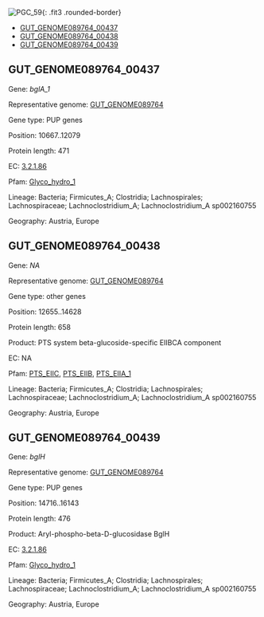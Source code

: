 ![PGC_59](../static/images/Clusters_figure/PGC_59.jpg){: .fit3 .rounded-border}

<ul id="myTab" class="nav nav-tabs">
  <li class="active">
        <a href="#tab1" data-toggle="tab">GUT_GENOME089764_00437</a>
  </li>
<li><a href="#tab2" data-toggle="tab">GUT_GENOME089764_00438</a></li>
<li><a href="#tab3" data-toggle="tab">GUT_GENOME089764_00439</a></li>
</ul>

<div id="myTabContent" class="tab-content">
  <div class="tab-pane fade in active" id="tab1">

<h2 id="GUT_GENOME089764_00437">GUT_GENOME089764_00437</h2>
<p>Gene: <em>bglA_1</em>
<p>Representative genome: <a href="https://www.ebi.ac.uk/metagenomics/genomes/MGYG-HGUT-01251">GUT_GENOME089764</a></p>
<p>Gene type: PUP genes</p>
<p>Position: 10667..12079</p>
<p>Protein length: 471</p>
<p>EC: <a href="https://www.brenda-enzymes.org/enzyme.php?ecno=3.2.1.86">3.2.1.86</a></p>
<p>Pfam: <a href="http://pfam.xfam.org/family/Glyco_hydro_1">Glyco_hydro_1</a></p>

<p>Lineage: Bacteria; Firmicutes_A; Clostridia; Lachnospirales; Lachnospiraceae; Lachnoclostridium_A; Lachnoclostridium_A sp002160755</p>
<p>Geography: Austria, Europe</p>
  </div>

  <div class="tab-pane fade" id="tab2">

<h2 id="GUT_GENOME089764_00438">GUT_GENOME089764_00438</h2>
<p>Gene: <em>NA</em></p>
<p>Representative genome: <a href="https://www.ebi.ac.uk/metagenomics/genomes/MGYG-HGUT-01251">GUT_GENOME089764</a></p>
<p>Gene type: other genes</p>
<p>Position: 12655..14628</p>
<p>Protein length: 658</p>
<p>Product: PTS system beta-glucoside-specific EIIBCA component</p>
<p>EC: NA</p>
<p>Pfam: <a href="http://pfam.xfam.org/family/PTS_EIIC">PTS_EIIC</a>, <a href="http://pfam.xfam.org/family/PTS_EIIB">PTS_EIIB</a>, <a href="http://pfam.xfam.org/family/PTS_EIIA_1">PTS_EIIA_1</a></p>
<p>Lineage: Bacteria; Firmicutes_A; Clostridia; Lachnospirales; Lachnospiraceae; Lachnoclostridium_A; Lachnoclostridium_A sp002160755</p>
<p>Geography: Austria, Europe</p>

  </div>
  <div class="tab-pane fade" id="tab3">

<h2 id="GUT_GENOME089764_00439">GUT_GENOME089764_00439</h2>
<p>Gene: <em>bglH</em></p>
<p>Representative genome: <a href="https://www.ebi.ac.uk/metagenomics/genomes/MGYG-HGUT-01251">GUT_GENOME089764</a></p>
<p>Gene type: PUP genes</p>
<p>Position: 14716..16143</p>
<p>Protein length: 476</p>
<p>Product: Aryl-phospho-beta-D-glucosidase BglH</p>
<p>EC: <a href="https://www.brenda-enzymes.org/enzyme.php?ecno=3.2.1.86">3.2.1.86</a></p>
<p>Pfam: <a href="http://pfam.xfam.org/family/Glyco_hydro_1">Glyco_hydro_1</a></p>

<p>Lineage: Bacteria; Firmicutes_A; Clostridia; Lachnospirales; Lachnospiraceae; Lachnoclostridium_A; Lachnoclostridium_A sp002160755</p>
<p>Geography: Austria, Europe</p>

  </div>
</div>
